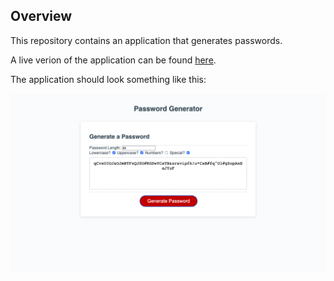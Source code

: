 ## Overview

This repository contains an application that generates passwords.

A live verion of the application can be found [here](https://marcv623.github.io/password-gen/).

The application should look something like this:

 ![./docs/assets/password_generator_screenshot.png](./docs/assets/password_generator_screenshot.png)
